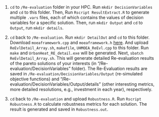 1. `cd` to `/Re-evaluation` folder in your HPC. Run `mkdir DecisionVariables` and `cd` to this folder. Then, Run `Rscript ResultExtract.R` to generate multiple `.vars` files, each of which contains the values of decision variables for a specific solution. Then, run `mkdir Output` and `cd` to `Output`, run `mkdir details`.

2. `cd` back to `/Re-evaluation`. Run `mkdir DetailOut` and `cd` to this folder. Download `moeaframework.cpp` and `moeaframework.h` [here](http://moeaframework.org/). And upload `ReEvlDetail_Array.sh`, `makefile`, `UHMOEA_ReEvl.cpp` to this folder. Run `make` and `UrbanHeat_RE_detail.exe` will be generated. Next, `sbatch ReEvlDetail_Array.sh`. This will generate detailed Re-evaluation results of the pareto solutions of your interests (in “/Re-evaluation/DecisionVariables” folder). The Re-Evaluation results are saved in `/Re-evaluation/DecisionVariables/Output` (re-simulated objective functions) and “/Re-evaluation/DecisionVariables/Output/details” (other interesting metrics, more detailed resolutions, e.g., investment in each year), respectively.

3. `cd` back to `/Re-evaluation` and upload `Robustness.R`. Run `Rscript Robustness.R` to calculate robustness metrics for each solution. The result is generated and saved in `Robustness.out`.
